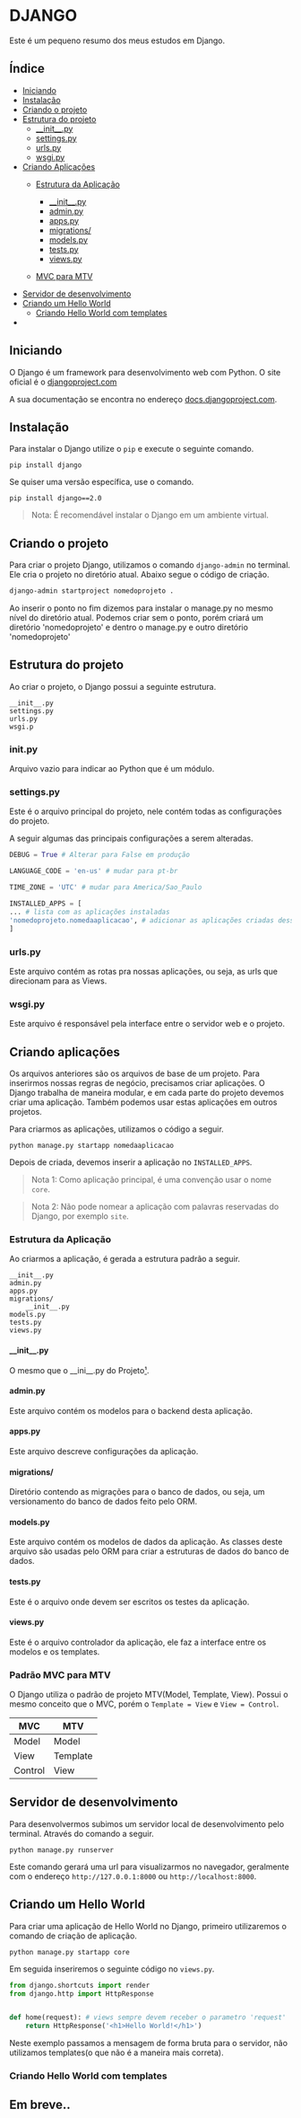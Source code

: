 # DJANGO

Este é um pequeno resumo dos meus estudos em Django.

## Índice

- [Iniciando](#iniciando)
- [Instalação](#instalacao)
- [Criando o projeto](#criar-projeto)
- [Estrutura do projeto](#estrutura-projeto)
    - [\_\_init\_\_.py](#initpy)
    - [settings.py](#settingspy)
    - [urls.py](#urlspy)
    - [wsgi.py](#wsgipy)
- [Criando Aplicações](#criar-aplicacao)
    - [Estrutura da Aplicação](#estrutura-aplicacao)
        - [\_\_init\_\_.py](#init-app)
        - [admin.py ](#admin-app) 
        - [apps.py ](#apps-app) 
        - [migrations/](#migrations-app)
        - [models.py](#models-app)  
        - [tests.py](#tests-app)  
        - [views.py](#views-app)
        
    - [MVC para MTV](#mvc-mtv)
- [Servidor de desenvolvimento](#servidor-dev)
- [Criando um Hello World](#hello-world)
    - [Criando Hello World com templates](#hello-world-template)
- []()

## <a name="iniciando"></a>Iniciando
O Django é um framework para desenvolvimento web com Python. O site oficial é o [djangoproject.com](https://djangoproject.com)

A sua documentação se encontra no endereço [docs.djangoproject.com](https://docs.djangoproject.com).

## <a name="instalacao"></a>Instalação

Para instalar o Django utilize o `pip` e execute o seguinte comando.

```
pip install django
```
Se quiser uma versão específica, use o comando.
```
pip install django==2.0
```

> Nota: É recomendável instalar o Django em um ambiente virtual.

## <a name="criar-projeto"></a>Criando o projeto

Para criar o projeto Django, utilizamos o comando `django-admin` no terminal. Ele cria o projeto no diretório atual. Abaixo segue o código de criação.
```sh
django-admin startproject nomedoprojeto .
```
Ao inserir o ponto no fim dizemos para instalar o manage.py no mesmo nível do diretório atual.
Podemos criar sem o ponto, porém criará um diretório 'nomedoprojeto' e dentro o manage.py e outro diretório 'nomedoprojeto' 

## <a name="estrutura-projeto"></a>Estrutura do projeto

Ao criar o projeto, o Django possui a seguinte estrutura.

```
__init__.py
settings.py
urls.py
wsgi.p
```

### <a name="initpy"></a>__init__.py
Arquivo vazio para indicar ao Python que é um módulo.

### <a name="settingspy"></a>settings.py
Este é o arquivo principal do projeto, nele contém todas as configurações do projeto.

A seguir algumas das principais configurações a serem alteradas.
```python
DEBUG = True # Alterar para False em produção

LANGUAGE_CODE = 'en-us' # mudar para pt-br

TIME_ZONE = 'UTC' # mudar para America/Sao_Paulo

INSTALLED_APPS = [
... # lista com as aplicações instaladas
'nomedoprojeto.nomedaaplicacao', # adicionar as aplicações criadas dessa maneira
]
```
### <a name="urlspy"></a> urls.py

Este arquivo contém as rotas pra nossas aplicações, ou seja, as urls que direcionam para as Views.

### <a name="wsgipy"></a> wsgi.py

Este arquivo é responsável pela interface entre o servidor web e o projeto.

## <a name="criar-aplicacao"></a>Criando aplicações
Os arquivos anteriores são os arquivos de base de um projeto. 
Para inserirmos nossas regras de negócio, precisamos criar aplicações.
O Django trabalha de maneira modular, e em cada parte do projeto devemos criar uma aplicação. 
Também podemos usar estas aplicações em outros projetos.

Para criarmos as aplicações, utilizamos o código a seguir.
```
python manage.py startapp nomedaaplicacao
```

Depois de criada, devemos inserir a aplicação no `INSTALLED_APPS`.

> Nota 1: Como aplicação principal, é uma convenção usar o nome `core`.

> Nota 2: Não pode nomear a aplicação com palavras reservadas do Django, por exemplo `site`.

### <a name="estrutura-aplicacao"></a>Estrutura da Aplicação

Ao criarmos a aplicação, é gerada a estrutura padrão a seguir.

```
__init__.py  
admin.py  
apps.py  
migrations/
    __init__.py
models.py  
tests.py  
views.py
```

#### <a name="init-app"></a>\_\_init\_\_.py

O mesmo que o \_\_ini\_\_.py do Projeto[¹](#initpy).

#### <a name="admin-app"></a>admin.py

Este arquivo contém os modelos para o backend desta aplicação.

#### <a name="apps-app"></a>apps.py

Este arquivo descreve configurações da aplicação.

#### <a name="migrations-app"></a>migrations/

Diretório contendo as migrações para o banco de dados, ou seja, um versionamento do banco de dados feito pelo ORM.

#### <a name="models-app"></a>models.py

Este arquivo contém os modelos de dados da aplicação. As classes deste arquivo são usadas pelo ORM para criar a estruturas de dados do banco de dados.

#### <a name="tests-app"></a>tests.py

Este é o arquivo onde devem ser escritos os testes da aplicação.

#### <a name="views-app"></a>views.py

Este é o arquivo controlador da aplicação, ele faz a interface entre os modelos e os templates.

### <a name="mvc-mtv"></a>Padrão MVC para MTV

O Django utiliza o padrão de projeto MTV(Model, Template, View). Possui o mesmo conceito que o MVC, porém o `Template = View` e `View = Control`.

MVC     | MTV
---     | ---
Model   | Model
View    | Template
Control | View

## <a name="servidor-dev"></a>Servidor de desenvolvimento
Para desenvolvermos subimos um servidor local de desenvolvimento pelo terminal.
Através do comando a seguir.
```
python manage.py runserver
```

Este comando gerará uma url para visualizarmos no navegador, geralmente com o endereço `http://127.0.0.1:8000` ou `http://localhost:8000`.

## <a name="hello-world"></a> Criando um Hello World

Para criar uma aplicação de Hello World no Django, primeiro utilizaremos o comando de criação de aplicação.
```
python manage.py startapp core
```

Em seguida inseriremos o seguinte código no `views.py`.

```python
from django.shortcuts import render
from django.http import HttpResponse


def home(request): # views sempre devem receber o parametro 'request'
    return HttpResponse('<h1>Hello World!</h1>')

```

Neste exemplo passamos a mensagem de forma bruta para o servidor, não utilizamos templates(o que não é a maneira mais correta).

### <a name="hello-world-template"></a> Criando Hello World com templates

## <a name="slug"></a> Em breve..
